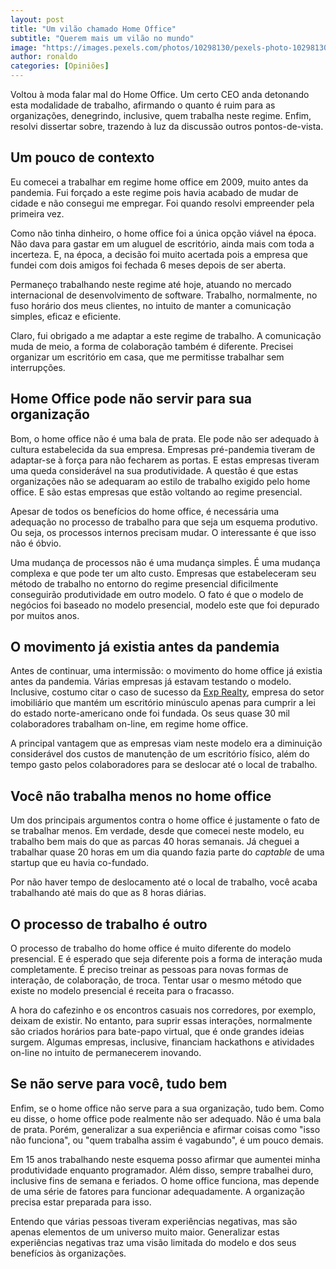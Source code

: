 ```yaml
---
layout: post
title: "Um vilão chamado Home Office"
subtitle: "Querem mais um vilão no mundo"
image: "https://images.pexels.com/photos/10298130/pexels-photo-10298130.jpeg"
author: ronaldo
categories: [Opiniões]
---
```


Voltou à moda falar mal do Home Office. Um certo CEO anda detonando
esta modalidade de trabalho, afirmando o quanto é ruim para as
organizações, denegrindo, inclusive, quem trabalha neste
regime. Enfim, resolvi dissertar sobre, trazendo à luz da discussão
outros pontos-de-vista.

## Um pouco de contexto

Eu comecei a trabalhar em regime home office em 2009, muito antes da
pandemia. Fui forçado a este regime pois havia acabado de mudar de
cidade e não consegui me empregar. Foi quando resolvi empreender pela
primeira vez.

Como não tinha dinheiro, o home office foi a única opção viável na
época. Não dava para gastar em um aluguel de escritório, ainda mais
com toda a incerteza. E, na época, a decisão foi muito acertada pois a
empresa que fundei com dois amigos foi fechada 6 meses depois de ser
aberta.

Permaneço trabalhando neste regime até hoje, atuando no mercado
internacional de desenvolvimento de software. Trabalho, normalmente,
no fuso horário dos meus clientes, no intuito de manter a comunicação
simples, eficaz e eficiente.

Claro, fui obrigado a me adaptar a este regime de trabalho. A
comunicação muda de meio, a forma de colaboração também é
diferente. Precisei organizar um escritório em casa, que me permitisse
trabalhar sem interrupções.

## Home Office pode não servir para sua organização

Bom, o home office não é uma bala de prata. Ele pode não ser adequado
à cultura estabelecida da sua empresa. Empresas pré-pandemia tiveram
de adaptar-se à força para não fecharem as portas. E estas empresas
tiveram uma queda considerável na sua produtividade. A questão é que
estas organizações não se adequaram ao estilo de trabalho exigido pelo
home office. E são estas empresas que estão voltando ao regime
presencial.

Apesar de todos os benefícios do home office, é necessária uma
adequação no processo de trabalho para que seja um esquema
produtivo. Ou seja, os processos internos precisam mudar. O
interessante é que isso não é óbvio.

Uma mudança de processos não é uma mudança simples. É uma mudança
complexa e que pode ter um alto custo. Empresas que estabeleceram seu
método de trabalho no entorno do regime presencial dificilmente
conseguirão produtividade em outro modelo. O fato é que o modelo de
negócios foi baseado no modelo presencial, modelo este que foi
depurado por muitos anos.

## O movimento já existia antes da pandemia

Antes de continuar, uma intermissão: o movimento do home office já
existia antes da pandemia. Várias empresas já estavam testando o
modelo. Inclusive, costumo citar o caso de sucesso da 
[Exp Realty](https://exprealty.com/about-us/), empresa do setor imobiliário
que mantém um escritório minúsculo apenas para cumprir a lei do estado
norte-americano onde foi fundada. Os seus quase 30 mil colaboradores
trabalham on-line, em regime home office. 

A principal vantagem que as empresas viam neste modelo era a
diminuição considerável dos custos de manutenção de um escritório
físico, além do tempo gasto pelos colaboradores para se deslocar até o
local de trabalho.

## Você não trabalha menos no home office

Um dos principais argumentos contra o home office é justamente o fato
de se trabalhar menos. Em verdade, desde que comecei neste modelo, eu
trabalho bem mais do que as parcas 40 horas semanais. Já cheguei a
trabalhar quase 20 horas em um dia quando fazia parte do _captable_ de
uma startup que eu havia co-fundado.

Por não haver tempo de deslocamento até o local de trabalho, você
acaba trabalhando até mais do que as 8 horas diárias.

## O processo de trabalho é outro

O processo de trabalho do home office é muito diferente do modelo
presencial. E é esperado que seja diferente pois a forma de interação
muda completamente. É preciso treinar as pessoas para novas formas de
interação, de colaboração, de troca. Tentar usar o mesmo método que
existe no modelo presencial é receita para o fracasso.

A hora do cafezinho e os encontros casuais nos corredores, por
exemplo, deixam de existir. No entanto, para suprir essas interações,
normalmente são criados horários para bate-papo virtual, que é onde
grandes ideias surgem. Algumas empresas, inclusive, financiam
hackathons e atividades on-line no intuito de permanecerem inovando.

## Se não serve para você, tudo bem

Enfim, se o home office não serve para a sua organização, tudo
bem. Como eu disse, o home office pode realmente não ser adequado. Não
é uma bala de prata. Porém, generalizar a sua experiência e afirmar
coisas como "isso não funciona", ou "quem trabalha assim é vagabundo",
é um pouco demais.

Em 15 anos trabalhando neste esquema posso afirmar que aumentei minha
produtividade enquanto programador. Além disso, sempre trabalhei duro,
inclusive fins de semana e feriados. O home office funciona, mas
depende de uma série de fatores para funcionar adequadamente. A
organização precisa estar preparada para isso.

Entendo que várias pessoas tiveram experiências negativas, mas são
apenas elementos de um universo muito maior. Generalizar estas
experiências negativas traz uma visão limitada do modelo e dos seus
benefícios às organizações.
